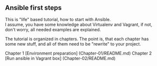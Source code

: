 ## Ansible first steps

This is "life" based tutorial, how to start with Ansible.  
I assume, you have some knowledge about Virtualenv and Vagrant,
if not, don't worry, all needed examples are explained.

The tutorial is organized in chapters. The point is, that each chapter has some
new stuff, and all of them need to be "rewrite" to your project.

Chapter 1 [Environment preparation] (Chapter-01/README.md)
Chapter 2 [Run ansible in Vagrant box] (Chapter-02/README.md)
